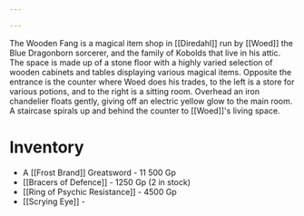 ```yaml
---

---
```

The Wooden Fang is a magical item shop in [[Diredahl]] run by [[Woed]] the Blue Dragonborn sorcerer, and the family of Kobolds that live in his attic. The space is made up of a stone floor with a highly varied selection of wooden cabinets and tables displaying various magical items. Opposite the entrance is the counter where Woed does his trades, to the left is a store for various potions, and to the right is a sitting room. Overhead an iron chandelier floats gently, giving off an electric yellow glow to the main room. A staircase spirals up and behind the counter to [[Woed]]'s living space.
# Inventory
- A [[Frost Brand]] Greatsword - 11 500 Gp
- [[Bracers of Defence]] - 1250 Gp (2 in stock)
- [[Ring of Psychic Resistance]] - 4500 Gp
- [[Scrying Eye]] - 